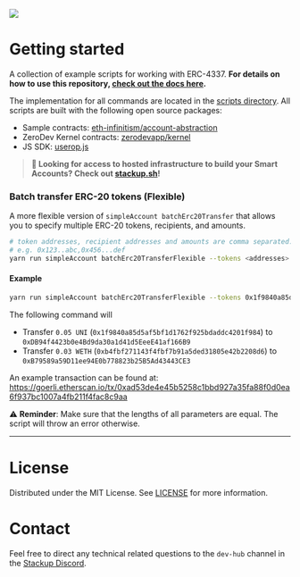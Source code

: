 ![](https://i.imgur.com/Ym2VV8z.png)

# Getting started

A collection of example scripts for working with ERC-4337. **For details on how to use this repository, [check out the docs here](https://docs.stackup.sh/docs/erc-4337-examples).**

The implementation for all commands are located in the [scripts directory](./scripts/). All scripts are built with the following open source packages:

- Sample contracts: [eth-infinitism/account-abstraction](https://github.com/eth-infinitism/account-abstraction)
- ZeroDev Kernel contracts: [zerodevapp/kernel](https://github.com/zerodevapp/kernel)
- JS SDK: [userop.js](https://github.com/stackup-wallet/userop.js)

> **🚀 Looking for access to hosted infrastructure to build your Smart Accounts? Check out [stackup.sh](https://www.stackup.sh/)!**

### Batch transfer ERC-20 tokens (Flexible)

A more flexible version of `simpleAccount batchErc20Transfer` that allows you to specify multiple ERC-20 tokens, recipients, and amounts.

```bash
# token addresses, recipient addresses and amounts are comma separated.
# e.g. 0x123..abc,0x456...def
yarn run simpleAccount batchErc20TransferFlexible --tokens <addresses> --to <addresses> --amounts <decimals>
```
#### Example

```bash
yarn run simpleAccount batchErc20TransferFlexible --tokens 0x1f9840a85d5af5bf1d1762f925bdaddc4201f984,0xb4fbf271143f4fbf7b91a5ded31805e42b2208d6 --to 0xDB94f4423b0e4Bd9da30a1d41d5EeeE41af166B9,0xB79589a59D11ee94E0b778823b25B5Ad43443CE3 --amounts 0.05,0.03
```

The following command will
- Transfer `0.05 UNI` (`0x1f9840a85d5af5bf1d1762f925bdaddc4201f984`) to `0xDB94f4423b0e4Bd9da30a1d41d5EeeE41af166B9`
- Transfer `0.03 WETH` (`0xb4fbf271143f4fbf7b91a5ded31805e42b2208d6`) to `0xB79589a59D11ee94E0b778823b25B5Ad43443CE3`

An example transaction can be found at: https://goerli.etherscan.io/tx/0xad53de4e45b5258c1bbd927a35fa88f0d0ea6f937bc1007a4fb211f4fac8c9aa

⚠️ **Reminder**: Make sure that the lengths of all parameters are equal. The script will throw an error otherwise.

---

# License

Distributed under the MIT License. See [LICENSE](./LICENSE) for more information.

# Contact

Feel free to direct any technical related questions to the `dev-hub` channel in the [Stackup Discord](https://discord.gg/VTjJGvMNyW).
